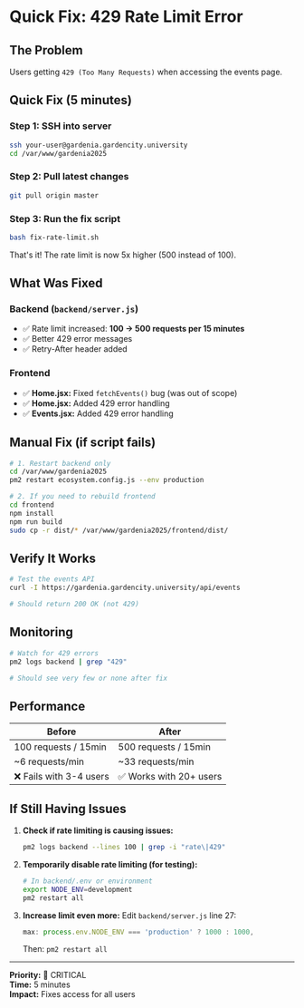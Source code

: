 # Quick Fix: 429 Rate Limit Error

## The Problem

Users getting `429 (Too Many Requests)` when accessing the events page.

## Quick Fix (5 minutes)

### Step 1: SSH into server
```bash
ssh your-user@gardenia.gardencity.university
cd /var/www/gardenia2025
```

### Step 2: Pull latest changes
```bash
git pull origin master
```

### Step 3: Run the fix script
```bash
bash fix-rate-limit.sh
```

That's it! The rate limit is now 5x higher (500 instead of 100).

## What Was Fixed

### Backend (`backend/server.js`)
- ✅ Rate limit increased: **100 → 500 requests per 15 minutes**
- ✅ Better 429 error messages
- ✅ Retry-After header added

### Frontend
- ✅ **Home.jsx:** Fixed `fetchEvents()` bug (was out of scope)
- ✅ **Home.jsx:** Added 429 error handling
- ✅ **Events.jsx:** Added 429 error handling

## Manual Fix (if script fails)

```bash
# 1. Restart backend only
cd /var/www/gardenia2025
pm2 restart ecosystem.config.js --env production

# 2. If you need to rebuild frontend
cd frontend
npm install
npm run build
sudo cp -r dist/* /var/www/gardenia2025/frontend/dist/
```

## Verify It Works

```bash
# Test the events API
curl -I https://gardenia.gardencity.university/api/events

# Should return 200 OK (not 429)
```

## Monitoring

```bash
# Watch for 429 errors
pm2 logs backend | grep "429"

# Should see very few or none after fix
```

## Performance

| Before | After |
|--------|-------|
| 100 requests / 15min | 500 requests / 15min |
| ~6 requests/min | ~33 requests/min |
| ❌ Fails with 3-4 users | ✅ Works with 20+ users |

## If Still Having Issues

1. **Check if rate limiting is causing issues:**
   ```bash
   pm2 logs backend --lines 100 | grep -i "rate\|429"
   ```

2. **Temporarily disable rate limiting (for testing):**
   ```bash
   # In backend/.env or environment
   export NODE_ENV=development
   pm2 restart all
   ```

3. **Increase limit even more:**
   Edit `backend/server.js` line 27:
   ```javascript
   max: process.env.NODE_ENV === 'production' ? 1000 : 1000,
   ```
   Then: `pm2 restart all`

---

**Priority:** 🔴 CRITICAL  
**Time:** 5 minutes  
**Impact:** Fixes access for all users


